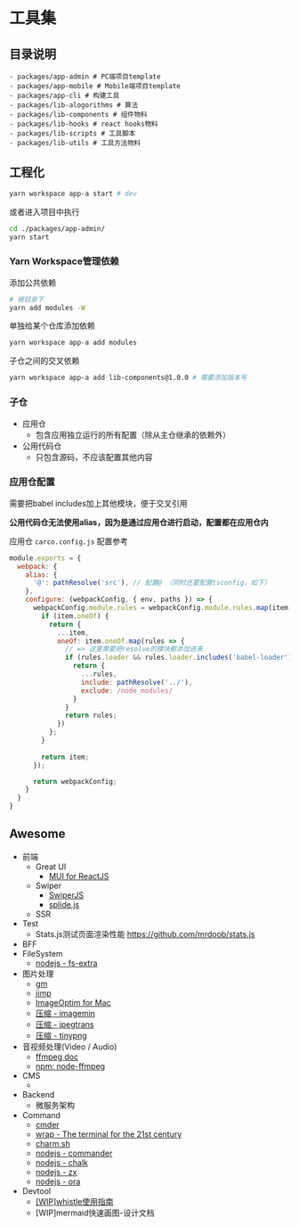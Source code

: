 # 工具集

## 目录说明

```text
- packages/app-admin # PC端项目template
- packages/app-mobile # Mobile端项目template
- packages/app-cli # 构建工具
- packages/lib-alogorithms # 算法
- packages/lib-components # 组件物料
- packages/lib-hooks # react hooks物料
- packages/lib-scripts # 工具脚本
- packages/lib-utils # 工具方法物料
```

## 工程化

```bash
yarn workspace app-a start # dev
```

或者进入项目中执行

```bash
cd ./packages/app-admin/
yarn start
```

### Yarn Workspace管理依赖

添加公共依赖

```bash
# 根目录下
yarn add modules -W
```

单独给某个仓库添加依赖

```bash
yarn workspace app-a add modules
```

子仓之间的交叉依赖

```bash
yarn workspace app-a add lib-components@1.0.0 # 需要添加版本号
```

### 子仓

* 应用仓
  * 包含应用独立运行的所有配置（除从主仓继承的依赖外）
* 公用代码仓
  * 只包含源码，不应该配置其他内容

### 应用仓配置

需要把babel includes加上其他模块，便于交叉引用

**公用代码仓无法使用alias，因为是通过应用仓进行启动，配置都在应用仓内**

应用仓 `carco.config.js` 配置参考

```js
module.exports = {
  webpack: {
    alias: {
      '@': pathResolve('src'), // 配置@ （同时还要配置tsconfig，如下）
    },
    configure: (webpackConfig, { env, paths }) => {
      webpackConfig.module.rules = webpackConfig.module.rules.map(item => {
        if (item.oneOf) {
          return {
            ...item,
            oneOf: item.oneOf.map(rules => {
              // => 这里需要把resolve的模块都添加进来
              if (rules.loader && rules.loader.includes('babel-loader')) {
                return {
                  ...rules,
                  include: pathResolve('../'),
                  exclude: /node_modules/
                }
              }
              return rules;
            })
          };
        }
        
        return item;
      });

      return webpackConfig;
    }
  }
}
```

## Awesome

* 前端
  * Great UI
    * [MUI for ReactJS](https://mui.com/)
  * Swiper
    * [SwiperJS](https://swiperjs.com/get-started)
    * [splide.js](https://splidejs.com/)
  * SSR
* Test
  * Stats.js测试页面渲染性能 https://github.com/mrdoob/stats.js
* BFF
* FileSystem
  * [nodejs - fs-extra](https://www.npmjs.com/package/fs-extra)
* 图片处理
  * [gm](https://www.npmjs.com/package/gm)
  * [jimp](https://github.com/oliver-moran/jimp)
  * [ImageOptim for Mac](https://imageoptim.com/mac)
  * [压缩 - imagemin](https://github.com/imagemin)
  * [压缩 - jpegtrans](https://github.com/imagemin/jpegtran-bin)
  * [压缩 - tinypng](https://tinypng.com/)
* 音视频处理(Video / Audio)
  * [ffmpeg doc](http://ffmpeg.org/)
  * [npm: node-ffmpeg](https://www.npmjs.com/package/ffmpeg)
* CMS
  * []()
* Backend
  * 微服务架构
* Command
  * [cmder]()
  * [wrap - The terminal for the 21st century](https://www.warp.dev/)
  * [charm.sh](https://charm.sh/)
  * [nodejs - commander](https://github.com/tj/commander.js/blob/HEAD/Readme_zh-CN.md)
  * [nodejs - chalk](https://www.npmjs.com/package/chalk)
  * [nodejs - zx](https://www.npmjs.com/package/zx)
  * [nodejs - ora](https://www.npmjs.com/package/ora)
* Devtool
  * [[WIP]whistle使用指南](./packages/doc/articles/tools/whistle_handbook.md)
  * [WIP]mermaid快速画图-设计文档
